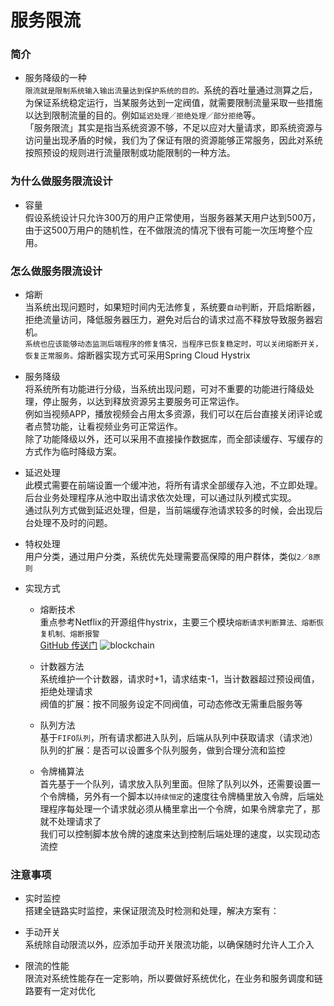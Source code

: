 # 服务限流 #
### 简介 ###
- 服务降级的一种<br/>
```限流就是限制系统输入输出流量达到保护系统的目的。```系统的吞吐量通过测算之后，为保证系统稳定运行，当某服务达到一定阀值，就需要限制流量采取一些措施以达到限制流量的目的。例如```延迟处理／拒绝处理／部分拒绝```等。<br/>
「服务限流」其实是指当系统资源不够，不足以应对大量请求，即系统资源与访问量出现矛盾的时候，我们为了保证有限的资源能够正常服务，因此对系统按照预设的规则进行流量限制或功能限制的一种方法。

### 为什么做服务限流设计 ###
- 容量<br/>
假设系统设计只允许300万的用户正常使用，当服务器某天用户达到500万，由于这500万用户的随机性，在不做限流的情况下很有可能一次压垮整个应用。

### 怎么做服务限流设计 ###
- 熔断<br/>
当系统出现问题时，如果短时间内无法修复，系统要```自动```判断，开启熔断器，拒绝流量访问，降低服务器压力，避免对后台的请求过高不释放导致服务器宕机。<br/>
```系统也应该能够动态监测后端程序的修复情况，当程序已恢复稳定时，可以关闭熔断开关，恢复正常服务。```熔断器实现方式可采用Spring Cloud Hystrix

- 服务降级<br/>
将系统所有功能进行分级，当系统出现问题，可对不重要的功能进行降级处理，停止服务，以达到释放资源另主要服务可正常运作。<br/>
例如当视频APP，播放视频会占用太多资源，我们可以在后台直接关闭评论或者点赞功能，让看视频业务可正常运作。<br/>
除了功能降级以外，还可以采用不直接操作数据库，而全部读缓存、写缓存的方式作为临时降级方案。

- 延迟处理<br/>
此模式需要在前端设置一个缓冲池，将所有请求全部缓存入池，不立即处理。后台业务处理程序从池中取出请求依次处理，可以通过队列模式实现。<br/>
通过队列方式做到延迟处理，但是，当前端缓存池请求较多的时候，会出现后台处理不及时的问题。

- 特权处理<br/>
用户分类，通过用户分类，系统优先处理需要高保障的用户群体，类似```2／8原则```

- 实现方式
  + 熔断技术<br/>
  重点参考Netflix的开源组件hystrix，主要三个模块```熔断请求判断算法、熔断恢复机制、熔断报警```<br/>
  [GitHub 传送门](https://github.com/Netflix/hystrix)
  ![blockchain](https://camo.githubusercontent.com/e871b5d002a9699e7a2d9fa0178af5c72f0743e0/68747470733a2f2f6e6574666c69782e6769746875622e636f6d2f487973747269782f696d616765732f687973747269782d6c6f676f2d7461676c696e652d3835302e706e67 "Hystrix")
  + 计数器方法<br/>
  系统维护一个计数器，请求时+1，请求结束-1，当计数器超过预设阀值，拒绝处理请求<br/>
  阀值的扩展：按不同服务设定不同阀值，可动态修改无需重启服务等

  + 队列方法<br/>
  基于```FIFO队列```，所有请求都进入队列，后端从队列中获取请求（请求池）<br/>
  队列的扩展：是否可以设置多个队列服务，做到合理分流和监控

  + 令牌桶算法<br/>
  首先基于一个队列，请求放入队列里面。但除了队列以外，还需要设置一个令牌桶，另外有一个脚本以```持续恒定```的速度往令牌桶里放入令牌，后端处理程序每处理一个请求就必须从桶里拿出一个令牌，如果令牌拿完了，那就不处理请求了<br/>
  我们可以控制脚本放令牌的速度来达到控制后端处理的速度，以实现动态流控
### 注意事项 ###
- 实时监控<br/>
搭建全链路实时监控，来保证限流及时检测和处理，解决方案有：

- 手动开关<br/>
系统除自动限流以外，应添加手动开关限流功能，以确保随时允许人工介入

- 限流的性能<br/>
限流对系统性能存在一定影响，所以要做好系统优化，在业务和服务调度和链路要有一定对优化